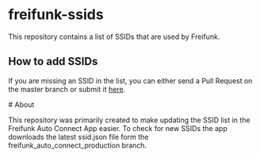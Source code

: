 # freifunk-ssids
This repository contains a list of SSIDs that are used by Freifunk.

## How to add SSIDs
If you are missing an SSID in the list, you can either send a Pull Request on the master branch or submit it [here](https://github.com/WIStudent/freifunk-ssids/issues/1).

# About

This repository was primarily created to make updating the SSID list in the Freifunk Auto Connect App easier. To check for new SSIDs the app downloads the latest ssid.json file form the freifunk_auto_connect_production branch.
